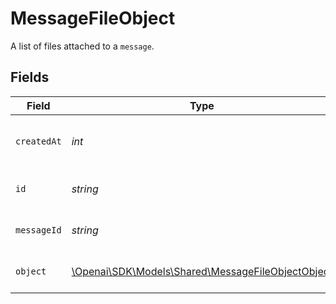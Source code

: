 # MessageFileObject

A list of files attached to a `message`.


## Fields

| Field                                                                                                            | Type                                                                                                             | Required                                                                                                         | Description                                                                                                      |
| ---------------------------------------------------------------------------------------------------------------- | ---------------------------------------------------------------------------------------------------------------- | ---------------------------------------------------------------------------------------------------------------- | ---------------------------------------------------------------------------------------------------------------- |
| `createdAt`                                                                                                      | *int*                                                                                                            | :heavy_check_mark:                                                                                               | The Unix timestamp (in seconds) for when the message file was created.                                           |
| `id`                                                                                                             | *string*                                                                                                         | :heavy_check_mark:                                                                                               | The identifier, which can be referenced in API endpoints.                                                        |
| `messageId`                                                                                                      | *string*                                                                                                         | :heavy_check_mark:                                                                                               | The ID of the [message](/docs/api-reference/messages) that the [File](/docs/api-reference/files) is attached to. |
| `object`                                                                                                         | [\Openai\SDK\Models\Shared\MessageFileObjectObject](../../Models/Shared/MessageFileObjectObject.md)              | :heavy_check_mark:                                                                                               | The object type, which is always `thread.message.file`.                                                          |